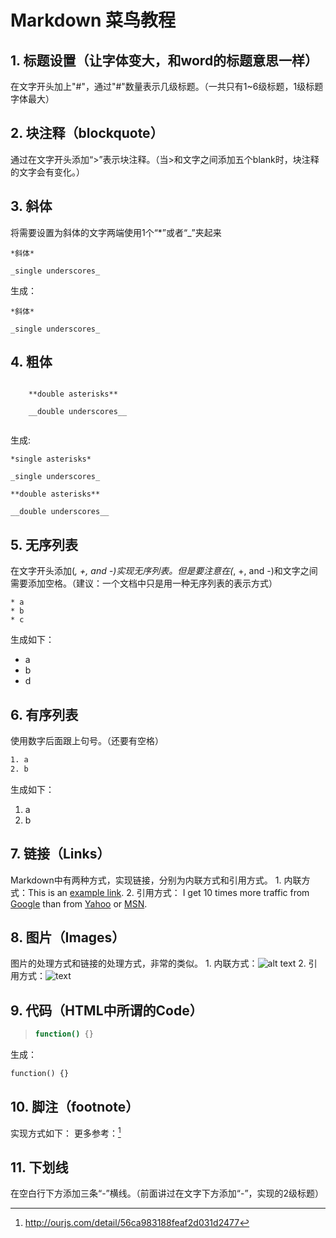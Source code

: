 # Markdown 菜鸟教程



## 1. 标题设置（让字体变大，和word的标题意思一样）
在文字开头加上"#"，通过"#"数量表示几级标题。（一共只有1~6级标题，1级标题字体最大）

## 2. 块注释（blockquote）
通过在文字开头添加“>”表示块注释。（当>和文字之间添加五个blank时，块注释的文字会有变化。）

## 3. 斜体

将需要设置为斜体的文字两端使用1个“*”或者“_”夹起来

```
*斜体*

_single underscores_

```

生成：

    *斜体*

    _single underscores_

## 4. 粗体

```

    **double asterisks**
    
    __double underscores__
    
```

生成:

    *single asterisks*

    _single underscores_

    **double asterisks**

    __double underscores__

## 5. 无序列表

在文字开头添加(*, +, and -)实现无序列表。但是要注意在(*, +, and -)和文字之间需要添加空格。（建议：一个文档中只是用一种无序列表的表示方式）

```
* a
* b
* c 
```

生成如下：

* a
* b
* d 

## 6. 有序列表
使用数字后面跟上句号。（还要有空格）
``` bash
1. a
2. b
```

生成如下：

1. a
2. b


## 7. 链接（Links）
Markdown中有两种方式，实现链接，分别为内联方式和引用方式。
    1. 内联方式：This is an [example link](http://example.com/).
    2. 引用方式：
I get 10 times more traffic from [Google][1] than from [Yahoo][2] or [MSN][3].  

[1]: http://google.com/        "Google" 
[2]: http://search.yahoo.com/  "Yahoo Search" 
[3]: http://search.msn.com/    "MSN Search"
 

## 8. 图片（Images）
图片的处理方式和链接的处理方式，非常的类似。
    1. 内联方式：![alt text](https://pic4.zhimg.com/bd37ab4ccfa3ea7f3dc624e2e7c8303f_b.png "Title")
    2. 引用方式：![text][id]

[id]: https://pic4.zhimg.com/bd37ab4ccfa3ea7f3dc624e2e7c8303f_b.png "Title"

## 9. 代码（HTML中所谓的Code）
> ``` bash 
> function() {}
> ```

生成：

```
function() {}
```

## 10. 脚注（footnote）

实现方式如下：
更多参考：[^hello]


[^hello]: http://ourjs.com/detail/56ca983188feaf2d031d2477

## 11. 下划线
在空白行下方添加三条“-”横线。（前面讲过在文字下方添加“-”，实现的2级标题）


 